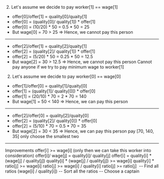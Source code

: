 ​
2. Let's assume we decide to pay worker[1] == wage[1]
- offer[0]/offer[1] = quality[0]/quaity[1]
- offer[0] = (quality[0]/ quality[1]) * offer[1]
- offer[0] = (10/20) * 50 = 0.5 * 50 = 25
- But wage[0] = 70 > 25 => Hence, we cannot pay this person
---
- offer[2]/offer[1] = quality[2]/quaity[1]
- offer[2] = (quality[2]/ quality[1]) * offer[1]
- offer[2] = (5/20) * 50 = 0.25 * 50 = 12.5
- But wage[2] = 30 > 12.5 => Hence, we cannot pay this person
Cannot pay anyone if we try to pay minimum wage to worker[1]
​
2. Let's assume we decide to pay worker[0] == wage[0]
- offer[1]/offer[0] = quality[1]/quaity[0]
- offer[1] = (quality[1]/ quality[0]) * offer[0]
- offer[1] = (20/10) * 70 = 2 * 70 = 140
- But wage[1] = 50 < 140 => Hence, we can pay this person
---
- offer[2]/offer[0] = quality[2]/quaity[0]
- offer[2] = (quality[2]/ quality[0]) * offer[0]
- offer[2] = (5/10) * 70 = 0.5 * 70 = 35
- But wage[2] = 30 < 35 => Hence, we can pay this person
pay [70, 140, 35]
only choose the smallest two
​
---
Improvements
offer[i] >= wage[i] (only then we can take this worker into consideration)
offer[i]/ wage[j] = quality[i]/ quality[j]
offer[i] = quality[i] * (wage[j] / quality[j])
quality[i] * (wage[j] / quality[j]) >= wage[i]
quality[i] * ratio[j] >= wage[i]
ratio[j] >= wage[i] / quality[i]
ratio[j] >= ratio[j]
​
-- Find all ratios (wage[i] / quality[i])
-- Sort all the ratios
-- Choose a captain